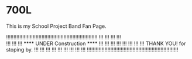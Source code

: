 # 700L
This is my School Project Band Fan Page.

!!!!!!!!!!!!!!!!!!!!!!!!!!!!!!!!!!!!!!!!!!!!!!!!!!!!!!!!!!!!!!
!!!                                                        !!!
!!!                                                        !!!                                                        
!!!                                                        !!!
!!!       ****  UNDER     Construction ****                !!!
!!!                                                        !!!
!!!                                                        !!!
!!!                                                        !!!
!!!           THANK YOU! for stoping by.                   !!!
!!!                                                        !!!
!!!                                                        !!!
!!!                                                        !!!
!!!                                                        !!!
!!!!!!!!!!!!!!!!!!!!!!!!!!!!!!!!!!!!!!!!!!!!!!!!!!!!!!!!!!!!!!

